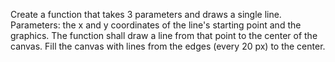 Create a function that takes 3 parameters and draws a single line.
Parameters: the x and y coordinates of the line's starting point and the graphics.
The function shall draw a line from that point to the center of the canvas.
Fill the canvas with lines from the edges (every 20 px) to the center.
